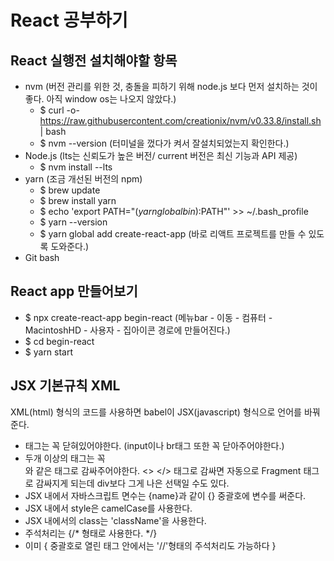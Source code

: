 # React 공부하기
## React 실행전 설치해야할 항목
- nvm (버전 관리를 위한 것, 충돌을 피하기 위해 node.js 보다 먼저 설치하는 것이 좋다. 아직 window os는 나오지 않았다.)
  - $ curl -o- https://raw.githubusercontent.com/creationix/nvm/v0.33.8/install.sh | bash
  - $ nvm --version (터미널을 껐다가 켜서 잘설치되었는지 확인한다.)
- Node.js (lts는 신뢰도가 높은 버전/ current 버전은 최신 기능과 API 제공)
  - $ nvm install --lts
- yarn (조금 개선된 버전의 npm)
  - $ brew update
  - $ brew install yarn 
  - $ echo 'export PATH="$(yarn global bin):$PATH"' >> ~/.bash_profile
  - $ yarn --version
  - $ yarn global add create-react-app (바로 리액트 프로젝트를 만들 수 있도록 도와준다.)
- Git bash

## React app 만들어보기
- $ npx create-react-app begin-react (메뉴bar - 이동 - 컴퓨터 - MacintoshHD - 사용자 - 집아이콘 경로에 만들어진다.)
- $ cd begin-react
- $ yarn start

## JSX 기본규칙 XML
XML(html) 형식의 코드를 사용하면 babel이 JSX(javascript) 형식으로 언어를 바꿔준다. 
- 태그는 꼭 닫혀있어야한다. (input이나 br태그 또한 꼭 닫아주어야한다.)
- 두개 이상의 태그는 꼭 <div></div>와 같은 태그로 감싸주어야한다. <> </> 태그로 감싸면 자동으로 Fragment 태그로 감싸지게 되는데 div보다 그게 나은 선택일 수도 있다.
- JSX 내에서 자바스크립트 면수는 {name}과 같이 {} 중괄호에 변수를 써준다. 
- JSX 내에서 style은 camelCase를 사용한다.
- JSX 내에서의 class는 'className'을 사용한다.
- 주석처리는 {/* 형태로 사용한다. */}
- 이미 { 중괄호로 열린 태그 안에서는 '//'형태의 주석처리도 가능하다 }
